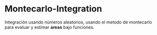# Montecarlo-Integration
Integración usando números aleatorios, usando el metodo de montecarlo
para evaluar y estimar **areas** bajo funciones.
